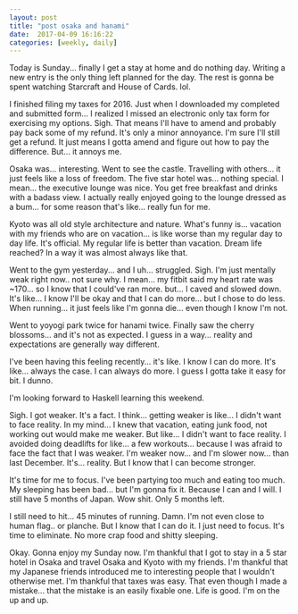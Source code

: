 ```yaml
---
layout: post
title: "post osaka and hanami"
date:  2017-04-09 16:16:22
categories: [weekly, daily]
---
```

Today is Sunday... finally I get a stay at home and do nothing day. Writing a new entry is the only thing left planned for the day. The rest is gonna be spent watching Starcraft and House of Cards. lol.

I finished filing my taxes for 2016. Just when I downloaded my completed and submitted form... I realized I missed an electronic only tax form for exercising my options. Sigh. That means I'll have to amend and probably pay back some of my refund. It's only a minor annoyance. I'm sure I'll still get a refund. It just means I gotta amend and figure out how to pay the difference. But... it annoys me. 

Osaka was... interesting. Went to see the castle. Travelling with others... it just feels like a loss of freedom. The five star hotel was... nothing special. I mean... the executive lounge was nice. You get free breakfast and drinks with a badass view. I actually really enjoyed going to the lounge dressed as a bum... for some reason that's like... really fun for me.

Kyoto was all old style architecture and nature. What's funny is... vacation with my friends who are on vacation... is like worse than my regular day to day life. It's official. My regular life is better than vacation. Dream life reached? In a way it was almost always like that. 

Went to the gym yesterday... and I uh... struggled. Sigh. I'm just mentally weak right now.. not sure why. I mean... my fitbit said my heart rate was ~170... so I know that I could've ran more. but... I caved and slowed down. It's like... I know I'll be okay and that I can do more... but I chose to do less. When running... it just feels like I'm gonna die... even though I know I'm not.

Went to yoyogi park twice for hanami twice. Finally saw the cherry blossoms... and it's not as expected. I guess in a way... reality and expectations are generally way different. 

I've been having this feeling recently... it's like. I know I can do more. It's like... always the case. I can always do more. I guess I gotta take it easy for bit. I dunno.

I'm looking forward to Haskell learning this weekend. 

Sigh. I got weaker. It's a fact. I think... getting weaker is like... I didn't want to face reality. In my mind... I knew that vacation, eating junk food, not working out would make me weaker. But like... I didn't want to face reality. I avoided doing deadlifts for like... a few workouts... because I was afraid to face the fact that I was weaker. I'm weaker now... and I'm slower now... than last December. It's... reality. But I know that I can become stronger.

It's time for me to focus. I've been partying too much and eating too much. My sleeping has been bad... but I'm gonna fix it. Because I can and I will. I still have 5 months of Japan. Wow shit. Only 5 months left.

I still need to hit... 45 minutes of running. Damn. I'm not even close to human flag.. or planche. But I know that I can do it. I just need to focus. It's time to eliminate. No more crap food and shitty sleeping.

Okay. Gonna enjoy my Sunday now. I'm thankful that I got to stay in a 5 star hotel in Osaka and travel Osaka and Kyoto with my friends. I'm thankful that my Japanese friends introduced me to interesting people that I wouldn't otherwise met. I'm thankful that taxes was easy. That even though I made a mistake... that the mistake is an easily fixable one. Life is good. I'm on the up and up.
